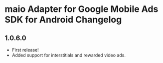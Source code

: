 # maio Adapter for Google Mobile Ads SDK for Android Changelog

## 1.0.6.0
- First release!
- Added support for interstitials and rewarded video ads.

